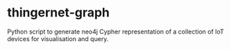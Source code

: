 # thingernet-graph
Python script to generate neo4j Cypher representation of a collection of IoT devices for visualisation and query.
